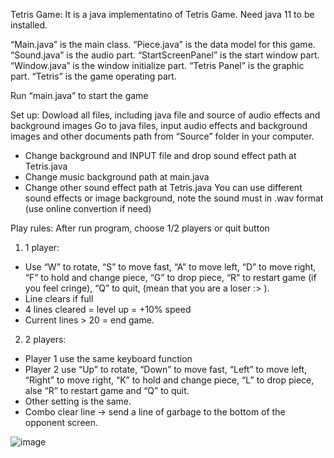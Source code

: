 Tetris Game:
It is a java implementatino of Tetris Game.
Need java 11 to be installed.

“Main.java” is the main class.
“Piece.java” is the data model for this game.
“Sound.java” is the audio part.
“StartScreenPanel” is the start window part.
“Window.java” is the window initialize part.
“Tetris Panel” is the graphic part.
“Tetris” is the game operating part.

Run “main.java” to start the game

Set up:
Dowload all files, including java file and source of audio effects and background images
Go to java files, input audio effects and background images and other documents path from “Source” folder in your computer. 
-	Change background and INPUT file and drop sound effect path at Tetris.java
-	Change music background path at main.java
-	Change other sound effect path at Tetris.java
You can use different sound effects or image background, note the sound must in .wav format (use online convertion if need)


Play rules:
After run program, choose 1/2 players or quit button
1)	1 player:
-	Use “W” to rotate, “S” to move fast, “A” to move left, “D” to move right, “F” to hold and change piece, “G” to drop piece, “R” to restart game (if you feel cringe), “Q” to quit, (mean that you are a loser :> ).
-	Line clears if full
-	4 lines cleared = level up = +10% speed
-	Current lines > 20 = end game.

2)	2 players:
-	Player 1 use the same keyboard function
-	Player 2 use “Up” to rotate, “Down” to move fast, “Left” to move left, “Right” to move right, “K” to hold and change piece, “L” to drop piece, alse “R” to restart game and “Q” to quit.
-	Other setting is the same.
-	Combo clear line -> send a line of garbage to the bottom of the opponent screen.

![image](https://github.com/jungsnow/Term-project/assets/60716670/32c5e0fb-6079-48d3-ad1b-44ca88cb8ce6)
